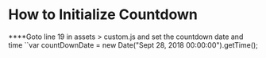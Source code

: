  # How to Initialize Countdown

 ****Goto line 19 in assets > custom.js and set the countdown date and time
  ``var countDownDate = new Date("Sept 28, 2018 00:00:00").getTime();